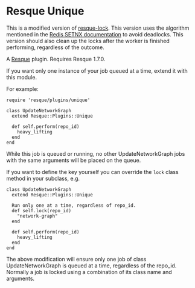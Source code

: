 Resque Unique
=============

This is a modified version of [resque-lock][rl]. This version uses the
algorithm mentioned in the [Redis SETNX documentation][setnx] to avoid
deadlocks. This version should also clean up the locks after the worker is
finished performing, regardless of the outcome.

A [Resque][rq] plugin. Requires Resque 1.7.0.

If you want only one instance of your job queued at a time, extend it
with this module.


For example:

    require 'resque/plugins/unique'

    class UpdateNetworkGraph
      extend Resque::Plugins::Unique

      def self.perform(repo_id)
        heavy_lifting
      end
    end

While this job is queued or running, no other UpdateNetworkGraph
jobs with the same arguments will be placed on the queue.

If you want to define the key yourself you can override the
`lock` class method in your subclass, e.g.

    class UpdateNetworkGraph
      extend Resque::Plugins::Unique

      Run only one at a time, regardless of repo_id.
      def self.lock(repo_id)
        "network-graph"
      end

      def self.perform(repo_id)
        heavy_lifting
      end
    end

The above modification will ensure only one job of class
UpdateNetworkGraph is queued at a time, regardless of the
repo_id. Normally a job is locked using a combination of its
class name and arguments.

[rq]: http://github.com/defunkt/resque
[rl]: http://github.com/defunkt/resque-lock
[setnx]: http://redis.io/commands/setnx
